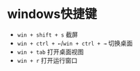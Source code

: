 # windows快捷键

* `win + shift + s` 截屏
* `win + ctrl + ←`/`win + ctrl + →` 切换桌面
* `win + tab` 打开桌面视图
* `win + r` 打开运行窗口